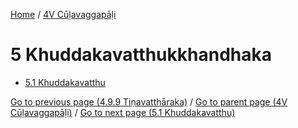 
[Home](/) / [4V Cūḷavaggapāḷi](../4V.md)

# 5 Khuddakavatthukkhandhaka

* [5.1 Khuddakavatthu](5/5.1.md)

[Go to previous page (4.9.9 Tiṇavatthāraka)](4/4.9/4.9.9.md) / [Go to parent page (4V Cūḷavaggapāḷi)](0.md) / [Go to next page (5.1 Khuddakavatthu)](5/5.1.md)


